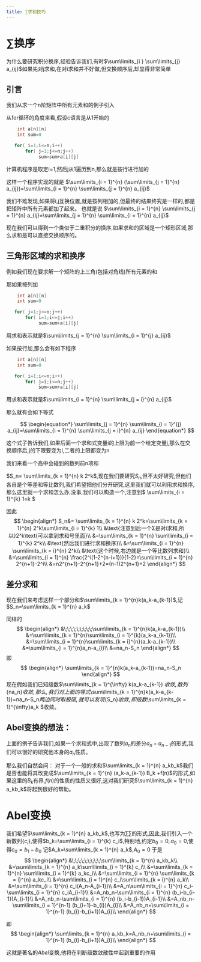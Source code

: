 ```yaml
---
title: ∑求和技巧
---
```






# ∑换序
为什么要研究积分换序,经验告诉我们,有时$\sum\limits_{i } \sum\limits_{j} a_{ij}$如果先对j求和,在对i求和并不好做,但交换顺序后,却显得非常简单


## 引言
我们从求一个n阶矩阵中所有元素和的例子引入

从for循环的角度来看,假设c语言是从1开始的

```c
    int a[n][n]
    int sum=0

   for( i=1;i<=n;i++)
       for( j=1;j<=n;j++)
            sum=sum+a[i][j]
```
计算机程序是取定i=1,然后j从1遍历到n,那么就是按行进行加的

这样一个程序实现的就是 $\sum\limits_{i = 1}^{n} (\sum\limits_{j = 1}^{n} a_{ij})=\sum\limits_{i = 1}^{n} \sum\limits_{j = 1}^{n} a_{ij}$


我们不难发现,如果将i,j互换位置,就是按列相加的,但最终的结果终究是一样的,都是把矩阵中所有元素都加了起来。
也就是说 $\sum\limits_{i = 1}^{n} \sum\limits_{j = 1}^{n} a_{ij}=\sum\limits_{j = 1}^{n} \sum\limits_{i = 1}^{n} a_{ij}$

现在我们可以得到一个类似于二重积分的换序,如果求和的区域是一个矩形区域,那么求和是可以直接交换顺序的。



## 三角形区域的求和换序

例如我们现在要求解一个矩阵的上三角(包括对角线)所有元素的和

那如果按列加
```c
    int a[n][n]
    int sum=0

   for( j=1;j<=n;j++)
       for( i=1;i<=j;i++)
            sum=sum+a[i][j]
```
用求和表示就是$\sum\limits_{j = 1}^{n} \sum\limits_{i = 1}^{j} a_{ij}$

如果按行加,那么会有如下程序
```c
    int a[n][n]
    int sum=0

   for( i=1;i<=n;i++)
       for( j=i;i<=n;j++)
            sum=sum+a[i][j]
```

用求和表示就是$\sum\limits_{i = 1}^{n} \sum\limits_{j = i}^{n} a_{ij}$

那么就有会如下等式

$$
\begin{equation*}
    \sum\limits_{j = 1}^{n} \sum\limits_{i = 1}^{j} a_{ij}=\sum\limits_{i = 1}^{n} \sum\limits_{j = i}^{n} a_{ij}
\end{equation*}
$$

这个式子告诉我们,如果后面一个求和式变量i的上限为前一个给定变量j,那么在交换顺序后,j的下限要变为i,二者的上限都变为n


我们来看一个高中会碰到的数列前n项和

$S_n= \sum\limits_{k = 1}^{n} k 2^k$,现在我们要研究$S_n$,但不太好研究,但他们各自是个等差和等比数列,我们希望把他们分开研究,这里我们就可以利用求和换序,那么这里就一个求和怎么办,没事,我们可以构造一个,注意到$ \sum\limits_{i = 1}^{k} 1=k $

因此
$$
\begin{align*}
    S_n&= \sum\limits_{k = 1}^{n} k 2^k=\sum\limits_{k = 1}^{n} 2^k\sum\limits_{i = 1}^{k} 1\\
    &\text{注意到后一个Σ是对i求和,所以}2^k\text{可以拿到求和号里面}\\
    &=\sum\limits_{k = 1}^{n} \sum\limits_{i = 1}^{k} 2^k\\
    &\text{然后我们进行求和换序}\\
    &=\sum\limits_{i = 1}^{n} \sum\limits_{k = i}^{n} 2^k\\
    &\text{这个时候,右边就是一个等比数列求和}\\
    &=\sum\limits_{i = 1}^{n} \frac{2^i(1-2^{n-i+1})}{1-2}=\sum\limits_{i = 1}^{n} 2^{n+1}-2^i\\
    &=n2^{n+1}-2^{n+1}+2=(n-1)2^{n+1}+2
\end{align*}
$$

## 差分求和
现在我们来考虑这样一个部分和$\sum\limits_{k = 1}^{n}k(a_k-a_{k-1})$,记$S_n=\sum\limits_{k = 1}^{n} a_k$

同样的
$$
\begin{align*}
    &\;\;\;\;\;\;\;\;\;\sum\limits_{k = 1}^{n}k(a_k-a_{k-1})\\
    &=\sum\limits_{k = 1}^{n}\sum\limits_{i = 1}^{k}(a_k-a_{k-1})\\
    &=\sum\limits_{i = 1}^{n}\sum\limits_{k = i}^{n}(a_k-a_{k-1})\\
    &=\sum\limits_{i = 1}^{n}a_n-a_{i}\\
    &=na_n-S_n
\end{align*}
$$
即
$$
\begin{align*}
    \sum\limits_{k = 1}^{n}k(a_k-a_{k-1})=na_n-S_n
\end{align*}
$$
现在假如我们已知级数$\sum\limits_{k = 1}^{\infty} k(a_k-a_{k-1}) $收敛,数列$\{na_n\}$收敛,那么,我们对上面的等式$\sum\limits_{k = 1}^{n}k(a_k-a_{k-1})=na_n-S_n$两边同时取极限,就可以发现$\{S_n\}$收敛,即级数$\sum\limits_{k = 1}^{\infty}a_k $收敛。

## Abel变换的想法：
上面的例子告诉我们,如果一个求和式中,出现了数列$a_n$的差分$a_n-a_{n-1}$的形式,我们可以很好的研究他本身的$a_n$性质。

那么我们自然会问：
对于一个一般的求和$\sum\limits_{k = 1}^{n} a_kb_k$我们是否也能将其改变成$\sum\limits_{k = 1}^{n} (a_k-a_{k-1}) B_k +f(n)$的形式,如果这里的$B_k$有界,$f(n)$的性质的性质又很好,这对我们研究$\sum\limits_{k = 1}^{n} a_kb_k$将起到很好的帮助。


# Abel变换
我们希望$\sum\limits_{k = 1}^{n} a_kb_k$,也写为$\sum\sum$的形式,因此,我们引入一个新数列$\{c_i\}$,使得$b_k=\sum\limits_{i = 1}^{k} c_i$,特别地,约定$b_0=0,a_0=0$,使得$c_0=b_1-b_0$
记$A_k=\sum\limits_{k = 1}^{n} a_k$,$A_0=0$
于是
$$
\begin{align*}
    &\;\;\;\;\;\;\;\;\;\sum\limits_{k = 1}^{n} a_kb_k\\
    &=\sum\limits_{k = 1}^{n} a_k\sum\limits_{i = 1}^{k} c_i\\
    &=\sum\limits_{k = 1}^{n} \sum\limits_{i = 1}^{k} a_kc_i\\
    &=\sum\limits_{i = 1}^{n} \sum\limits_{k = i}^{n} a_kc_i\\
    &=\sum\limits_{i = 1}^{n} c_i\sum\limits_{k = i}^{n} a_k\\
    &=\sum\limits_{i = 1}^{n} c_i(A_n-A_{i-1})\\
    &=A_n\sum\limits_{i = 1}^{n} c_i-\sum\limits_{i = 1}^{n} c_iA_{i-1}\\
    &=A_nb_n-\sum\limits_{i = 1}^{n} (b_i-b_{i-1})A_{i-1}\\
    &=A_nb_n-\sum\limits_{i = 1}^{n} (b_i-b_{i-1})A_{i-1}\\
    &=A_nb_n-\sum\limits_{i = 1}^{n-1} (b_{i+1}-b_{i})A_{i}\\
    &=A_nb_n+\sum\limits_{i = 1}^{n-1} (b_{i}-b_{i+1})A_{i}\\
\end{align*}
$$

即
$$
\begin{align*}
    \sum\limits_{k = 1}^{n} a_kb_k=A_nb_n+\sum\limits_{i = 1}^{n-1} (b_{i}-b_{i+1})A_{i}\\
\end{align*}
$$

这就是著名的$Abel$变换,他将在判断级数敛散性中起到重要的作用
